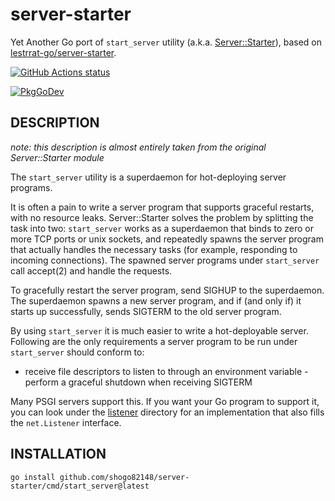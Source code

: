 server-starter
=================

Yet Another Go port of ```start_server``` utility (a.k.a. [Server::Starter](https://metacpan.org/pod/Server::Starter)),
based on [lestrrat-go/server-starter](https://github.com/lestrrat-go/server-starter).

[![GitHub Actions status](https://github.com/shogo82148/server-starter/workflows/Test/badge.svg)](https://github.com/shogo82148/server-starter/actions)

[![PkgGoDev](https://pkg.go.dev/badge/github.com/shogo82148/server-starter?tab=doc)](https://pkg.go.dev/github.com/shogo82148/server-starter?tab=doc)

## DESCRIPTION

*note: this description is almost entirely taken from the original Server::Starter module*

The ```start_server``` utility is a superdaemon for hot-deploying server programs.

It is often a pain to write a server program that supports graceful restarts, with no resource leaks. Server::Starter solves the problem by splitting the task into two: ```start_server``` works as a superdaemon that binds to zero or more TCP ports or unix sockets, and repeatedly spawns the server program that actually handles the necessary tasks (for example, responding to incoming connections). The spawned server programs under ```start_server``` call accept(2) and handle the requests.

To gracefully restart the server program, send SIGHUP to the superdaemon. The superdaemon spawns a new server program, and if (and only if) it starts up successfully, sends SIGTERM to the old server program.

By using ```start_server``` it is much easier to write a hot-deployable server. Following are the only requirements a server program to be run under ```start_server``` should conform to:

- receive file descriptors to listen to through an environment variable - perform a graceful shutdown when receiving SIGTERM

Many PSGI servers support this. If you want your Go program to support it, you can look under the [listener](https://github.com/shogo82148/server-starter/tree/main/listener) directory for an implementation that also fills the ```net.Listener``` interface.

## INSTALLATION

```
go install github.com/shogo82148/server-starter/cmd/start_server@latest
```
